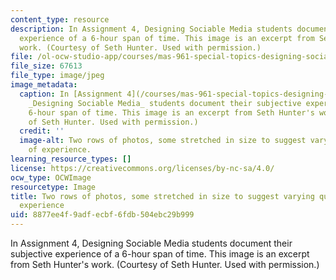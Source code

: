 ```yaml
---
content_type: resource
description: In Assignment 4, Designing Sociable Media students document their subjective
  experience of a 6-hour span of time. This image is an excerpt from Seth Hunter's
  work. (Courtesy of Seth Hunter. Used with permission.)
file: /ol-ocw-studio-app/courses/mas-961-special-topics-designing-sociable-media-spring-2008/8877ee4f9adfecbf6fdb504ebc29b999_mas-961s08.jpg
file_size: 67613
file_type: image/jpeg
image_metadata:
  caption: In [Assignment 4](/courses/mas-961-special-topics-designing-sociable-media-spring-2008/pages/assignments),
    _Designing Sociable Media_ students document their subjective experience of a
    6-hour span of time. This image is an excerpt from Seth Hunter's work. (Courtesy
    of Seth Hunter. Used with permission.)
  credit: ''
  image-alt: Two rows of photos, some stretched in size to suggest varying qualities
    of experience.
learning_resource_types: []
license: https://creativecommons.org/licenses/by-nc-sa/4.0/
ocw_type: OCWImage
resourcetype: Image
title: Two rows of photos, some stretched in size to suggest varying qualities of
  experience
uid: 8877ee4f-9adf-ecbf-6fdb-504ebc29b999
---
```

In Assignment 4, Designing Sociable Media students document their subjective experience of a 6-hour span of time. This image is an excerpt from Seth Hunter's work. (Courtesy of Seth Hunter. Used with permission.)